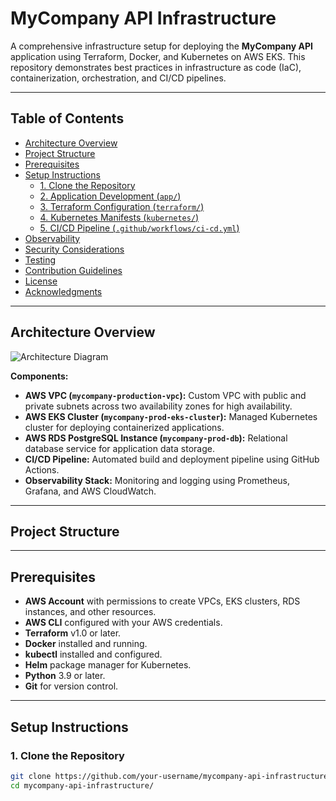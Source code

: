 # MyCompany API Infrastructure

A comprehensive infrastructure setup for deploying the **MyCompany API** application using Terraform, Docker, and Kubernetes on AWS EKS. This repository demonstrates best practices in infrastructure as code (IaC), containerization, orchestration, and CI/CD pipelines.

---

## Table of Contents

- [Architecture Overview](#architecture-overview)
- [Project Structure](#project-structure)
- [Prerequisites](#prerequisites)
- [Setup Instructions](#setup-instructions)
  - [1. Clone the Repository](#1-clone-the-repository)
  - [2. Application Development (`app/`)](#2-application-development-app)
  - [3. Terraform Configuration (`terraform/`)](#3-terraform-configuration-terraform)
  - [4. Kubernetes Manifests (`kubernetes/`)](#4-kubernetes-manifests-kubernetes)
  - [5. CI/CD Pipeline (`.github/workflows/ci-cd.yml`)](#5-cicd-pipeline-githubworkflowsci-cdyml)
- [Observability](#observability)
- [Security Considerations](#security-considerations)
- [Testing](#testing)
- [Contribution Guidelines](#contribution-guidelines)
- [License](#license)
- [Acknowledgments](#acknowledgments)

---

## Architecture Overview

![Architecture Diagram](docs/architecture-diagram.png)

**Components:**

- **AWS VPC (`mycompany-production-vpc`):** Custom VPC with public and private subnets across two availability zones for high availability.
- **AWS EKS Cluster (`mycompany-prod-eks-cluster`):** Managed Kubernetes cluster for deploying containerized applications.
- **AWS RDS PostgreSQL Instance (`mycompany-prod-db`):** Relational database service for application data storage.
- **CI/CD Pipeline:** Automated build and deployment pipeline using GitHub Actions.
- **Observability Stack:** Monitoring and logging using Prometheus, Grafana, and AWS CloudWatch.

---

## Project Structure

---

## Prerequisites

- **AWS Account** with permissions to create VPCs, EKS clusters, RDS instances, and other resources.
- **AWS CLI** configured with your AWS credentials.
- **Terraform** v1.0 or later.
- **Docker** installed and running.
- **kubectl** installed and configured.
- **Helm** package manager for Kubernetes.
- **Python** 3.9 or later.
- **Git** for version control.

---

## Setup Instructions

### 1. Clone the Repository

```bash
git clone https://github.com/your-username/mycompany-api-infrastructure.git
cd mycompany-api-infrastructure/


